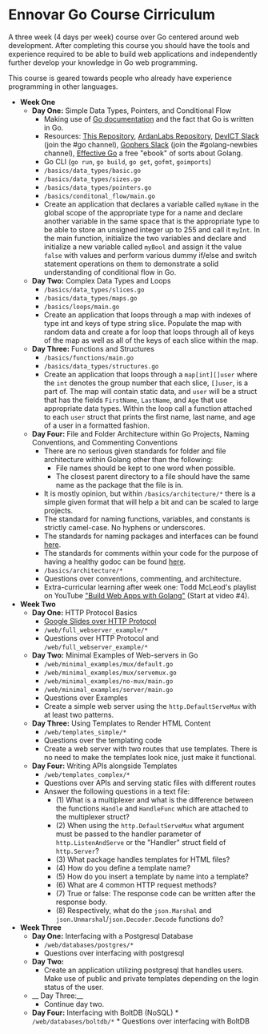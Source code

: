 # Ennovar Go Course Cirriculum

A three week (4 days per week) course over Go centered around web development. After completing this course you should have the tools and experience required to be able to build web applications and independently further develop your knowledge in Go web programming. 

This course is geared towards people who already have experience programming in other languages.

* __Week One__
    * __Day One:__ Simple Data Types, Pointers, and Conditional Flow
        * Making use of [Go documentation](https://golang.org/doc/) and the fact that Go is written in Go. 
        * Resources: [This Repository](https://github.com/Ennovar/teaching-go), [ArdanLabs Repository](https://github.com/ardanlabs/gotraining), [DevICT Slack](https://devict-slackin.herokuapp.com/) (join the #go channel), [Gophers Slack](https://invite.slack.golangbridge.org/) (join the #golang-newbies channel), [Effective Go](https://golang.org/doc/effective_go.html) a free "ebook" of sorts about Golang.
        * Go CLI (`go run`, `go build`, `go get`, `gofmt`, `goimports`)
        * `/basics/data_types/basic.go`
        * `/basics/data_types/sizes.go`
        * `/basics/data_types/pointers.go`
        * `/basics/conditonal_flow/main.go`
        * Create an application that declares a variable called `myName` in the global scope of the appropriate type for a name and declare another variable in the same space that is the appropriate type to be able to store an unsigned integer up to 255 and call it `myInt`. In the main function, initialize the two variables and declare and initialize a new variable called `myBool` and assign it the value `false` with values and perform various dummy if/else and switch statement operations on them to demonstrate a solid understanding of conditional flow in Go.
    * __Day Two:__ Complex Data Types and Loops
        * `/basics/data_types/slices.go`
        * `/basics/data_types/maps.go`
        * `/basics/loops/main.go`
        * Create an application that loops through a map with indexes of type int and keys of type string slice. Populate the map with random data and create a for loop that loops through all of keys of the map as well as all of the keys of each slice within the map.
    * __Day Three:__ Functions and Structures
        * `/basics/functions/main.go`
        * `/basics/data_types/structures.go`
        * Create an application that loops through a `map[int][]user` where the `int` denotes the group number that each slice, `[]user`, is a part of. The map will contain static data, and `user` will be a struct that has the fields `FirstName`, `LastName`, and `Age` that use appropriate data types. Within the loop call a function attached to each `user` struct that prints the first name, last name, and age of a user in a formatted fashion.
    * __Day Four:__ File and Folder Architecture within Go Projects, Naming Conventions, and Commenting Conventions
        * There are no serious given standards for folder and file architecture within Golang other than the following:
            * File names should be kept to one word when possible.
            * The closest parent directory to a file should have the same name as the package that the file is in.
        * It is mostly opinion, but within `/basics/architecture/*` there is a simple given format that will help a bit and can be scaled to large projects.
        * The standard for naming functions, variables, and constants is strictly camel-case. No hyphens or underscores.
        * The standards for naming packages and interfaces can be found [here](https://golang.org/doc/effective_go.html#names).
        * The standards for comments within your code for the purpose of having a healthy godoc can be found [here](https://golang.org/doc/effective_go.html#commentary).
        * `/basics/architecture/*`
        * Questions over conventions, commenting, and architecture.
        * Extra-curricular learning after week one: Todd McLeod's playlist on YouTube ["Build Web Apps with Golang"](https://www.youtube.com/playlist?list=PLSak_q1UXfPp2VwUQ4ZdUVJdMO6pfi5v_) (Start at video #4).
* __Week Two__
    * __Day One:__ HTTP Protocol Basics
        * [Google Slides over HTTP Protocol](https://docs.google.com/presentation/d/1zhBy-JPEnv8wT42-xI_GyYihmN8DnpuYvnCPX8_VOZ4/edit?usp=sharing)
        * `/web/full_webserver_example/*`
        * Questions over HTTP Protocol and `/web/full_webserver_example/*`
    * __Day Two:__ Minimal Examples of Web-servers in Go
        * `/web/minimal_examples/mux/default.go`
        * `/web/minimal_examples/mux/servemux.go`
        * `/web/minimal_examples/no-mux/main.go`
        * `/web/minimal_examples/server/main.go`
        * Questions over Examples
        * Create a simple web server using the `http.DefaultServeMux` with at least two patterns.
    * __Day Three:__ Using Templates to Render HTML Content
        * `/web/templates_simple/*`
        * Questions over the templating code
        * Create a web server with two routes that use templates. There is no need to make the templates look nice, just make it functional.
    * __Day Four:__ Writing APIs alongside Templates
        * `/web/templates_complex/*`
        * Questions over APIs and serving static files with different routes
        * Answer the following questions in a text file:
            * (1) What is a multiplexer and what is the difference between the functions `Handle` and `HandleFunc` which are attached to the multiplexer struct?
            * (2) When using the `http.DefaultServeMux` what argument must be passed to the handler parameter of `http.ListenAndServe` or the "Handler" struct field of `http.Server`?
            * (3) What package handles templates for HTML files?
            * (4) How do you define a template name?
            * (5) How do you insert a template by name into a template?
            * (6) What are 4 common HTTP request methods?
            * (7) True or false: The response code can be written after the response body.
            * (8) Respectively, what do the `json.Marshal` and `json.Unmarshal`/`json.Decoder.Decode` functions do?
* __Week Three__
    * __Day One:__ Interfacing with a Postgresql Database
        * `/web/databases/postgres/*`
        * Questions over interfacing with postgresql
    * __Day Two:__
        * Create an application utilizing postgresql that handles users. Make use of public and private templates depending on the login status of the user.
    * __ Day Three:__
        * Continue day two.
    * __Day Four:__ Interfacing with BoltDB (NoSQL)
            * `/web/databases/boltdb/*`
            * Questions over interfacing with BoltDB